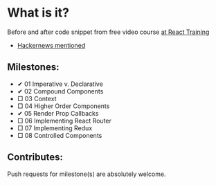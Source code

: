 # What is it?

Before and after code snippet from free video course [at React Training](https://courses.reacttraining.com/courses/advanced-react/lectures/3058832)

* [Hackernews mentioned](https://news.ycombinator.com/item?id=15751850)

## Milestones:

* ✔ 01 Imperative v. Declarative
* ✔ 02 Compound Components
* □ 03 Context
* □ 04 Higher Order Components
* ✔ 05 Render Prop Callbacks
* □ 06 Implementing React Router
* □ 07 Implementing Redux
* □ 08 Controlled Components

## Contributes:

Push requests for milestone(s) are absolutely welcome.